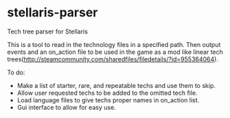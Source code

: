 # stellaris-parser
Tech tree parser for Stellaris

This is a tool to read in the technology files in a specified path. Then
output events and an on_action file to be used in the game as a mod like
linear tech trees(http://steamcommunity.com/sharedfiles/filedetails/?id=955364064).

To do:
* Make a list of starter, rare, and repeatable techs and use them to skip.
* Allow user requested techs to be added to the omitted tech file.
* Load language files to give techs proper names in on_action list.
* Gui interface to allow for easy use.
